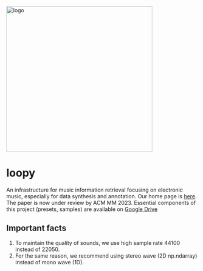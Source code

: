 <img src="https://github.com/Gariscat/EMInf/blob/main/logo.png" alt="logo" width="384"/>

# loopy
An infrastructure for music information retrieval focusing on electronic music, especially for data synthesis and annotation. Our home page is [here](https://loopy4edm.com/). The paper is now under review by ACM MM 2023. Essential components of this project (presets, samples) are available on [Google Drive](https://drive.google.com/drive/folders/1X-jArl_6DsBxZdXGL7wzgaVI4m6f8wiy)

## Important facts

1. To maintain the quality of sounds, we use high sample rate 44100 instead of 22050.
2. For the same reason, we recommend using stereo wave (2D np.ndarray) instead of mono wave (1D).
